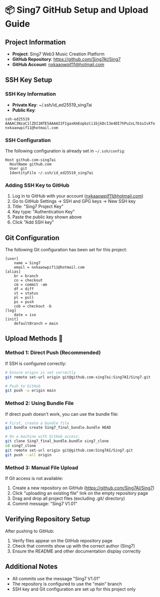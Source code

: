 # 📦 Sing7 GitHub Setup and Upload Guide

## Project Information
- **Project**: Sing7 Web3 Music Creation Platform
- **GitHub Repository**: https://github.com/Sing7AI/Sing7
- **GitHub Account**: nxkaaowpif11@hotmail.com

## SSH Key Setup

### SSH Key Information
- **Private Key**: ~/.ssh/id_ed25519_sing7ai
- **Public Key**:
```
ssh-ed25519 AAAAC3NzaC1lZDI1NTE5AAAAIIFIgaxKmEopbzCi1bjkDcI3e4DI7hPu2xL7b1uIvXfo nxkaaowpif11@hotmail.com
```

### SSH Configuration
The following configuration is already set in `~/.ssh/config`:
```
Host github.com-sing7ai
  HostName github.com
  User git
  IdentityFile ~/.ssh/id_ed25519_sing7ai
```

### Adding SSH Key to GitHub
1. Log in to GitHub with your account (nxkaaowpif11@hotmail.com)
2. Go to GitHub Settings → SSH and GPG keys → New SSH key
3. Title: "Sing7 Project Key"
4. Key type: "Authentication Key"
5. Paste the public key shown above
6. Click "Add SSH key"

## Git Configuration
The following Git configuration has been set for this project:
```
[user]
    name = Sing7
    email = nxkaaowpif11@hotmail.com
[alias]
    br = branch
    co = checkout
    cm = commit -am
    df = diff
    st = status
    pl = pull
    ps = push
    cob = checkout -b
[log]
    date = iso
[init]
    defaultBranch = main
```

## Upload Methods 🚀

### Method 1: Direct Push (Recommended)
If SSH is configured correctly:
```bash
# Ensure origin is set correctly
git remote set-url origin git@github.com-sing7ai:Sing7AI/Sing7.git

# Push to GitHub
git push -u origin main
```

### Method 2: Using Bundle File
If direct push doesn't work, you can use the bundle file:
```bash
# First, create a bundle file
git bundle create Sing7_final_bundle.bundle HEAD

# On a machine with GitHub access:
git clone Sing7_final_bundle.bundle sing7_clone
cd sing7_clone
git remote set-url origin git@github.com:Sing7AI/Sing7.git
git push --all origin
```

### Method 3: Manual File Upload
If Git access is not available:
1. Create a new repository on GitHub (https://github.com/Sing7AI/Sing7)
2. Click "uploading an existing file" link on the empty repository page
3. Drag and drop all project files (excluding .git/ directory)
4. Commit message: "Sing7 V1.01"

## Verifying Repository Setup
After pushing to GitHub:
1. Verify files appear on the GitHub repository page
2. Check that commits show up with the correct author (Sing7)
3. Ensure the README and other documentation display correctly

## Additional Notes
- All commits use the message "Sing7 V1.01"
- The repository is configured to use the "main" branch
- SSH key and Git configuration are set up for this project only 